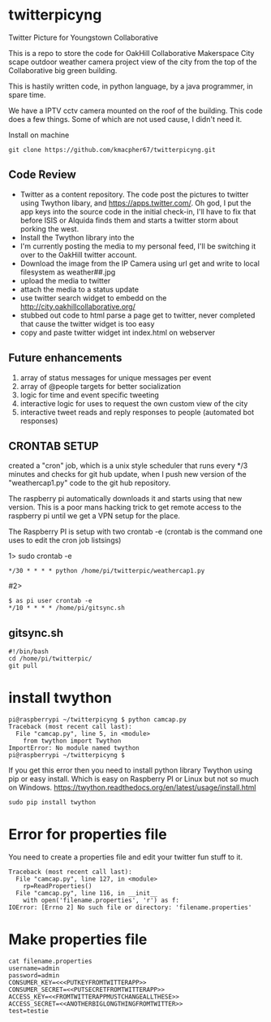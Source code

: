 # twitterpicyng
Twitter Picture for Youngstown Collaborative

This is a repo to store the code for OakHill Collaborative Makerspace City scape outdoor weather camera project view of the city from the top of the Collaborative big green building. 

This is hastily written code, in python language, by a java programmer, in spare time.  

We have a IPTV cctv camera mounted on the roof of the building.  This code does a few things. Some of which are not used cause, I didn't need it. 

Install on machine 

````
git clone https://github.com/kmacpher67/twitterpicyng.git
````

## Code Review

* Twitter as a content repository.  The code post the pictures to twitter using Twython libary, and https://apps.twitter.com/. Oh god, I put the app keys into the source code in the initial check-in, I'll have to fix that before ISIS or Alquida finds them and starts a twitter storm about porking the west. 
* Install the Twython library into the 
* I'm currently posting the media to my personal feed, I'll be switching it over to the OakHill twitter account. 
* Download the image from the IP Camera using url get and write to local filesystem as weather##.jpg 
* upload the media to twitter 
* attach the media to a status update 
* use twitter search widget to embedd on the http://city.oakhillcollaborative.org/
* stubbed out code to html parse a page get to twitter, never completed that cause the twitter widget is too easy 
* copy and paste twitter widget int index.html on webserver 

## Future enhancements

1. array of status messages for unique messages per event 
2. array of @people targets for better socialization 
3. logic for time and event specific tweeting 
4. interactive logic for uses to request the own custom view of the city
5. interactive tweet reads and reply responses to people (automated bot responses)


## CRONTAB SETUP

created a "cron" job, which is a unix style scheduler that runs every */3 minutes and checks for git hub update, when I push new version of the "weathercap1.py" code to the git hub repository. 

The raspberry pi automatically downloads it and starts using that new version. This is a poor mans hacking trick to get remote access to the raspberry pi until we get a VPN setup for the place. 

The Raspberry PI is setup with two crontab -e (crontab is the command one uses to edit the cron job listsings)

1>  sudo crontab -e 

```
*/30 * * * * python /home/pi/twitterpic/weathercap1.py
```


#2>
```
$ as pi user crontab -e 
*/10 * * * * /home/pi/gitsync.sh 
``` 


gitsync.sh 
----------------
```
#!/bin/bash
cd /home/pi/twitterpic/
git pull 
```

# install twython

```
pi@raspberrypi ~/twitterpicyng $ python camcap.py
Traceback (most recent call last):
  File "camcap.py", line 5, in <module>
    from twython import Twython
ImportError: No module named twython
pi@raspberrypi ~/twitterpicyng $
```
If you get this error then you need to install python library Twython using pip or easy install. Which is easy on Raspberry PI or Linux but not so much on Windows. https://twython.readthedocs.org/en/latest/usage/install.html 

```
sudo pip install twython
```

# Error for properties file 

You need to create a properties file and edit your twitter fun stuff to it. 

```
Traceback (most recent call last):
  File "camcap.py", line 127, in <module>
    rp=ReadProperties()
  File "camcap.py", line 116, in __init__
    with open('filename.properties', 'r') as f:
IOError: [Errno 2] No such file or directory: 'filename.properties'
```

# Make properties file 

```
cat filename.properties
username=admin
password=admin
CONSUMER_KEY=<<<PUTKEYFROMTWITTERAPP>>
CONSUMER_SECRET=<<PUTSECRETFROMTWITTERAPP>>
ACCESS_KEY=<<FROMTWITTERAPPMUSTCHANGEALLTHESE>>
ACCESS_SECRET=<<ANOTHERBIGLONGTHINGFROMTWITTER>>
test=testie
```
